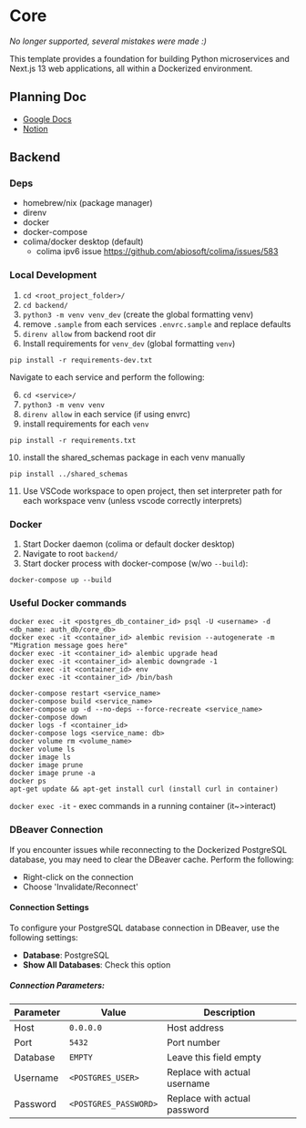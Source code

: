 # Core
*No longer supported, several mistakes were made :)*

This template provides a foundation for building Python microservices and Next.js 13 web applications, all within a Dockerized environment.


## Planning Doc
- [Google Docs](https://docs.google.com/document/d/1nWxq26N9xc58UbZNNJ4-m58uU7EoFh0y7El0LYVcf4U/edit?usp=sharing)
- [Notion](https://www.notion.so/Main-Microservice-Project-fb97d85962ef45c2bce9fa9714499ec2?pvs=4)

## Backend 
### Deps
- homebrew/nix (package manager)
- direnv
- docker
- docker-compose
- colima/docker desktop (default)
    - colima ipv6 issue https://github.com/abiosoft/colima/issues/583

### Local Development
1. `cd <root_project_folder>/`
2. `cd backend/`
3. `python3 -m venv venv_dev` (create the global formatting venv)
4. remove `.sample` from each services `.envrc.sample` and replace defaults
5. `direnv allow` from backend root dir
6. Install requirements for `venv_dev` (global formatting `venv`)
```
pip install -r requirements-dev.txt
```

Navigate to each service and perform the following:

6. `cd <service>/`
7. `python3 -m venv venv`
8. `direnv allow` in each service (if using envrc)
9. install requirements for each `venv`
```
pip install -r requirements.txt
```
10. install the shared_schemas package in each venv manually
```
pip install ../shared_schemas
```

11.  Use VSCode workspace to open project, then set interpreter path for each workspace venv (unless vscode correctly interprets)


### Docker
1. Start Docker daemon (colima or default docker desktop)
2. Navigate to root `backend/`
3. Start docker process with docker-compose (w/wo `--build`):
```
docker-compose up --build
```

### Useful Docker commands
```
docker exec -it <postgres_db_container_id> psql -U <username> -d <db_name: auth_db/core_db>
docker exec -it <container_id> alembic revision --autogenerate -m "Migration message goes here"
docker exec -it <container_id> alembic upgrade head
docker exec -it <container_id> alembic downgrade -1
docker exec -it <container_id> env
docker exec -it <container_id> /bin/bash

docker-compose restart <service_name>
docker-compose build <service_name>
docker-compose up -d --no-deps --force-recreate <service_name>
docker-compose down
docker logs -f <container_id>
docker-compose logs <service_name: db>
docker volume rm <volume_name>
docker volume ls
docker image ls
docker image prune
docker image prune -a
docker ps
apt-get update && apt-get install curl (install curl in container)
```

`docker exec -it` - exec commands in a running container (it~>interact)

### DBeaver Connection

If you encounter issues while reconnecting to the Dockerized PostgreSQL database, you may need to clear the DBeaver cache. Perform the following:

- Right-click on the connection
- Choose 'Invalidate/Reconnect'

#### Connection Settings

To configure your PostgreSQL database connection in DBeaver, use the following settings:

- **Database**: PostgreSQL
- **Show All Databases**: Check this option

##### Connection Parameters:

| Parameter  | Value            | Description                 |
|------------|------------------|-----------------------------|
| Host       | `0.0.0.0`        | Host address                |
| Port       | `5432`           | Port number                 |
| Database   | `EMPTY`          | Leave this field empty      |
| Username   | `<POSTGRES_USER>`| Replace with actual username|
| Password   | `<POSTGRES_PASSWORD>`| Replace with actual password|

